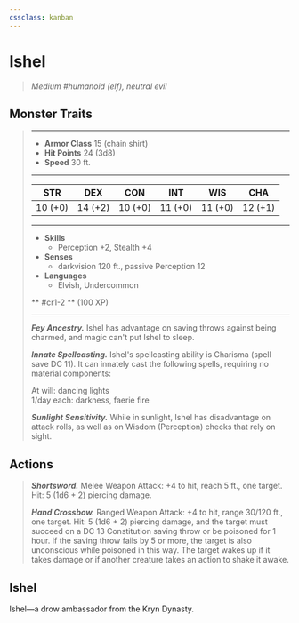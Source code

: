 ```yaml
---
cssclass: kanban
---
```


# Ishel
>*Medium #humanoid (elf), neutral evil*
## Monster Traits
>___
>- **Armor Class** 15 (chain shirt)
>- **Hit Points** 24 (3d8)
>- **Speed** 30 ft.
>___
>|STR|DEX|CON|INT|WIS|CHA|
>|:---:|:---:|:---:|:---:|:---:|:---:|
>|10 (+0)|14 (+2)|10 (+0)|11 (+0)|11 (+0)|12 (+1)|
>___
>- **Skills**
>	 - Perception +2, Stealth +4
>- **Senses**
>	 - darkvision 120 ft., passive Perception 12
>- **Languages**
>	 - Elvish, Undercommon
>
> ** #cr1-2 ** (100 XP)
>___
>***Fey Ancestry.*** Ishel has advantage on saving throws against being charmed, and magic can't put Ishel to sleep.  
>
>***Innate Spellcasting.*** Ishel's spellcasting ability is Charisma (spell save DC 11). It can innately cast the following spells, requiring no material components:  
>
>At will: dancing lights  
>1/day each: darkness, faerie fire  
>
>
>***Sunlight Sensitivity.*** While in sunlight, Ishel has disadvantage on attack rolls, as well as on Wisdom (Perception) checks that rely on sight.  
>
## Actions
>***Shortsword.*** Melee Weapon Attack: +4 to hit, reach 5 ft., one target. Hit: 5 (1d6 + 2) piercing damage.  
>
>***Hand Crossbow.*** Ranged Weapon Attack: +4 to hit, range 30/120 ft., one target. Hit: 5 (1d6 + 2) piercing damage, and the target must succeed on a DC 13 Constitution saving throw or be poisoned for 1 hour. If the saving throw fails by 5 or more, the target is also unconscious while poisoned in this way. The target wakes up if it takes damage or if another creature takes an action to shake it awake.
## Ishel
Ishel—a drow ambassador from the Kryn Dynasty.
